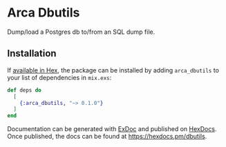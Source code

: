 # Arca Dbutils

Dump/load a Postgres db to/from an SQL dump file.

## Installation

If [available in Hex](https://hex.pm/docs/publish), the package can be installed
by adding `arca_dbutils` to your list of dependencies in `mix.exs`:

```elixir
def deps do
  [
    {:arca_dbutils, "~> 0.1.0"}
  ]
end
```

Documentation can be generated with [ExDoc](https://github.com/elixir-lang/ex_doc)
and published on [HexDocs](https://hexdocs.pm). Once published, the docs can
be found at <https://hexdocs.pm/dbutils>.
